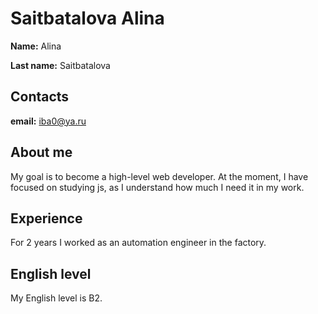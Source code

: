 # Saitbatalova Alina

**Name:** Alina

**Last name:** Saitbatalova

## Contacts
**email:** iba0@ya.ru

## About me
My goal is to become a high-level web developer. At the moment, I have focused on studying js, as I understand how much I need it in my work.
            
## Experience
For 2 years I worked as an automation engineer in the factory.

## English level
My English level is B2.
